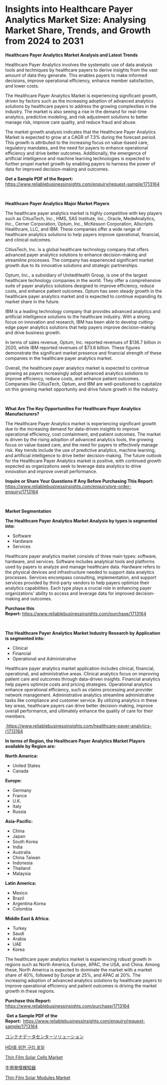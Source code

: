 <p><h1>Insights into Healthcare Payer Analytics Market Size: Analysing Market Share, Trends, and Growth from 2024 to 2031</h1></p><p><strong>Healthcare Payer Analytics Market Analysis and Latest Trends</strong></p>
<p><p>Healthcare Payer Analytics involves the systematic use of data analysis tools and techniques by healthcare payers to derive insights from the vast amount of data they generate. This enables payers to make informed decisions, improve operational efficiency, enhance member satisfaction, and lower costs.</p><p>The Healthcare Payer Analytics Market is experiencing significant growth, driven by factors such as the increasing adoption of advanced analytics solutions by healthcare payers to address the growing complexities in the industry. The market is also seeing a rise in the demand for real-time analytics, predictive modeling, and risk adjustment solutions to better manage risk, improve care quality, and reduce fraud and abuse.</p><p>The market growth analysis indicates that the Healthcare Payer Analytics Market is expected to grow at a CAGR of 7.3% during the forecast period. This growth is attributed to the increasing focus on value-based care, regulatory mandates, and the need for payers to enhance operational efficiency and drive better outcomes. Additionally, the emergence of artificial intelligence and machine learning technologies is expected to further propel market growth by enabling payers to harness the power of data for improved decision-making and outcomes.</p></p>
<p><strong>Get a Sample PDF of the Report:&nbsp;</strong> <a href="https://www.reliablebusinessinsights.com/enquiry/request-sample/1713164">https://www.reliablebusinessinsights.com/enquiry/request-sample/1713164</a></p>
<p>&nbsp;</p>
<p><strong>Healthcare Payer Analytics Major Market Players</strong></p>
<p><p>The healthcare payer analytics market is highly competitive with key players such as CitiusTech, Inc., HMS, SAS Institute, Inc., Oracle, MedeAnalytics, Inc., Cerner Corporation, Optum, Inc., McKesson Corporation, Allscripts Healthcare, LLC, and IBM. These companies offer a wide range of healthcare analytics solutions to help payers improve operational, financial, and clinical outcomes.</p><p>CitiusTech, Inc. is a global healthcare technology company that offers advanced payer analytics solutions to enhance decision-making and streamline processes. The company has experienced significant market growth due to its innovative solutions and strategic partnerships.</p><p>Optum, Inc., a subsidiary of UnitedHealth Group, is one of the largest healthcare technology companies in the world. They offer a comprehensive suite of payer analytics solutions designed to improve efficiency, reduce costs, and enhance patient outcomes. Optum has seen steady growth in the healthcare payer analytics market and is expected to continue expanding its market share in the future.</p><p>IBM is a leading technology company that provides advanced analytics and artificial intelligence solutions to the healthcare industry. With a strong focus on innovation and research, IBM has been able to develop cutting-edge payer analytics solutions that help payers improve decision-making and drive business growth.</p><p>In terms of sales revenue, Optum, Inc. reported revenues of $136.7 billion in 2020, while IBM reported revenues of $73.6 billion. These figures demonstrate the significant market presence and financial strength of these companies in the healthcare payer analytics market.</p><p>Overall, the healthcare payer analytics market is expected to continue growing as payers increasingly adopt advanced analytics solutions to improve efficiency, reduce costs, and enhance patient outcomes. Companies like CitiusTech, Optum, and IBM are well-positioned to capitalize on this growing market opportunity and drive future growth in the industry.</p></p>
<p>&nbsp;</p>
<p><strong>What Are The Key Opportunities For Healthcare Payer Analytics Manufacturers?</strong></p>
<p><p>The Healthcare Payer Analytics market is experiencing significant growth due to the increasing demand for data-driven insights to improve operational efficiency, cost containment, and patient outcomes. The market is driven by the rising adoption of advanced analytics tools, the growing focus on value-based care, and the need for payers to effectively manage risk. Key trends include the use of predictive analytics, machine learning, and artificial intelligence to drive better decision-making. The future outlook for the Healthcare Payer Analytics market is positive, with continued growth expected as organizations seek to leverage data analytics to drive innovation and improve overall performance.</p></p>
<p><strong>Inquire or Share Your Questions If Any Before Purchasing This Report:</strong> <a href="https://www.reliablebusinessinsights.com/enquiry/pre-order-enquiry/1713164">https://www.reliablebusinessinsights.com/enquiry/pre-order-enquiry/1713164</a></p>
<p>&nbsp;</p>
<p><strong>Market Segmentation</strong></p>
<p><strong>The Healthcare Payer Analytics Market Analysis by types is segmented into:</strong></p>
<p><ul><li>Software</li><li>Hardware</li><li>Services</li></ul></p>
<p><p>Healthcare payer analytics market consists of three main types: software, hardware, and services. Software includes analytical tools and platforms used by payers to analyze and manage healthcare data. Hardware refers to the physical devices and infrastructure needed to support data analytics processes. Services encompass consulting, implementation, and support services provided by third-party vendors to help payers optimize their analytics capabilities. Each type plays a crucial role in enhancing payer organizations' ability to access and leverage data for improved decision-making and outcomes.</p></p>
<p><strong>Purchase this Report:&nbsp;</strong><a href="https://www.reliablebusinessinsights.com/purchase/1713164">https://www.reliablebusinessinsights.com/purchase/1713164</a></p>
<p>&nbsp;</p>
<p><strong>The Healthcare Payer Analytics Market Industry Research by Application is segmented into:</strong></p>
<p><ul><li>Clinical</li><li>Financial</li><li>Operational and Administrative</li></ul></p>
<p><p>Healthcare payer analytics market application includes clinical, financial, operational, and administrative areas. Clinical analytics focus on improving patient care and outcomes through data-driven insights. Financial analytics help payers optimize costs and pricing strategies. Operational analytics enhance operational efficiency, such as claims processing and provider network management. Administrative analytics streamline administrative tasks like compliance and customer service. By utilizing analytics in these key areas, healthcare payers can drive better decision-making, improve overall performance, and ultimately enhance the quality of care for their members.</p></p>
<p><a href="https://www.reliablebusinessinsights.com/healthcare-payer-analytics-r1713164">&nbsp;https://www.reliablebusinessinsights.com/healthcare-payer-analytics-r1713164</a></p>
<p><strong>In terms of Region, the Healthcare Payer Analytics Market Players available by Region are:</strong></p>
<p>
    <p> <strong> North America: </strong>
        <ul>
            <li>United States</li>
            <li>Canada</li>
        </ul>
        </p> 
    <p> <strong> Europe: </strong>
        <ul>
            <li>Germany</li>
            <li>France</li>
            <li>U.K.</li>
            <li>Italy</li>
            <li>Russia</li>
        </ul>
        </p> 
    <p> <strong> Asia-Pacific: </strong>
        <ul>
            <li>China</li>
            <li>Japan</li>
            <li>South Korea</li>
            <li>India</li>
            <li>Australia</li>
            <li>China Taiwan</li>
            <li>Indonesia</li>
            <li>Thailand</li>
            <li>Malaysia</li>
        </ul>
        </p> 
    <p> <strong> Latin America: </strong>
        <ul>
            <li>Mexico</li>
            <li>Brazil</li>
            <li>Argentina Korea</li>
            <li>Colombia</li>
        </ul>
        </p> 
    <p> <strong> Middle East & Africa: </strong>
        <ul>
            <li>Turkey</li>
            <li>Saudi</li>
            <li>Arabia</li>
            <li>UAE</li>
            <li>Korea</li>
        </ul>
    </p>
    </p>
<p><p>The healthcare payer analytics market is experiencing robust growth in regions such as North America, Europe, APAC, the USA, and China. Among these, North America is expected to dominate the market with a market share of 40%, followed by Europe at 25%, and APAC at 20%. The increasing adoption of advanced analytics solutions by healthcare payers to improve operational efficiency and patient outcomes is driving the market growth in these regions.</p></p>
<p><strong>Purchase this Report: </strong><a href="https://www.reliablebusinessinsights.com/purchase/1713164">https://www.reliablebusinessinsights.com/purchase/1713164</a></p>
<p>&nbsp;<strong>Get a Sample PDF of the Report:&nbsp;&nbsp;</strong><a href="https://www.reliablebusinessinsights.com/enquiry/request-sample/1713164">https://www.reliablebusinessinsights.com/enquiry/request-sample/1713164</a></p>
<p><strong></strong></p>
<p><p><a href="https://github.com/moulafa/Market-Research-Report-List-2/blob/main/5315250112892.md">コンテナデータセンターソリューション</a></p><p><a href="https://github.com/nicholasellison0076890/Market-Research-Report-List-1/blob/main/4359398123971.md">HDI를 위한 구리 포일</a></p><p><a href="https://github.com/gladysalidde/Market-Research-Report-List-1/blob/main/thin-film-solar-cells-market.md">Thin Film Solar Cells Market</a></p><p><a href="https://github.com/nxboeu02965442/Market-Research-Report-List-2/blob/main/7279935112891.md">牛用発情検知器</a></p><p><a href="https://github.com/dimitrishawkinswaynenp91rgz/Market-Research-Report-List-3/blob/main/thin-film-solar-modules-market.md">Thin Film Solar Modules Market</a></p></p>